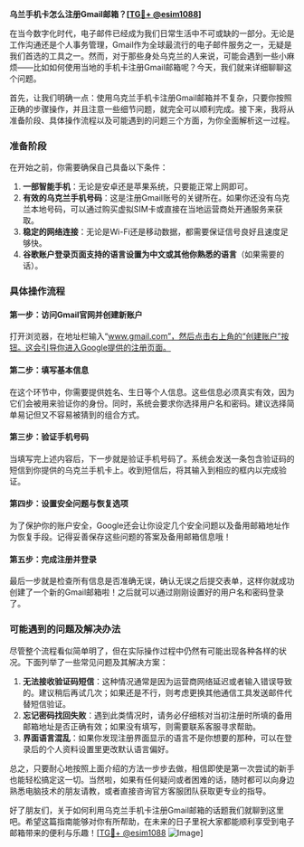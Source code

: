 **乌兰手机卡怎么注册Gmail邮箱？[[TG💪+ @esim1088](https://t.me/s/esim1088)]**

在当今数字化时代，电子邮件已经成为我们日常生活中不可或缺的一部分。无论是工作沟通还是个人事务管理，Gmail作为全球最流行的电子邮件服务之一，无疑是我们首选的工具之一。然而，对于那些身处乌克兰的人来说，可能会遇到一些小麻烦——比如如何使用当地的手机卡注册Gmail邮箱呢？今天，我们就来详细聊聊这个问题。

首先，让我们明确一点：使用乌克兰手机卡注册Gmail邮箱并不复杂，只要你按照正确的步骤操作，并且注意一些细节问题，就完全可以顺利完成。接下来，我将从准备阶段、具体操作流程以及可能遇到的问题三个方面，为你全面解析这一过程。

### 准备阶段

在开始之前，你需要确保自己具备以下条件：

1. **一部智能手机**：无论是安卓还是苹果系统，只要能正常上网即可。
2. **有效的乌克兰手机号码**：这是注册Gmail账号的关键所在。如果你还没有乌克兰本地号码，可以通过购买虚拟SIM卡或直接在当地运营商处开通服务来获取。
3. **稳定的网络连接**：无论是Wi-Fi还是移动数据，都需要保证信号良好且速度足够快。
4. **谷歌账户登录页面支持的语言设置为中文或其他你熟悉的语言**（如果需要的话）。

### 具体操作流程

#### 第一步：访问Gmail官网并创建新账户

打开浏览器，在地址栏输入“www.gmail.com”，然后点击右上角的“创建账户”按钮。这会引导你进入Google提供的注册页面。

#### 第二步：填写基本信息

在这个环节中，你需要提供姓名、生日等个人信息。这些信息必须真实有效，因为它们会被用来验证你的身份。同时，系统会要求你选择用户名和密码。建议选择简单易记但又不容易被猜到的组合方式。

#### 第三步：验证手机号码

当填写完上述内容后，下一步就是验证手机号码了。系统会发送一条包含验证码的短信到你提供的乌克兰手机卡上。收到短信后，将其输入到相应的框内以完成验证。

#### 第四步：设置安全问题与恢复选项

为了保护你的账户安全，Google还会让你设定几个安全问题以及备用邮箱地址作为恢复手段。记得妥善保存这些问题的答案及备用邮箱信息哦！

#### 第五步：完成注册并登录

最后一步就是检查所有信息是否准确无误，确认无误之后提交表单，这样你就成功创建了一个新的Gmail邮箱啦！之后就可以通过刚刚设置好的用户名和密码登录了。

### 可能遇到的问题及解决办法

尽管整个流程看似简单明了，但在实际操作过程中仍然有可能出现各种各样的状况。下面列举了一些常见问题及其解决方案：

1. **无法接收验证码短信**：这种情况通常是因为运营商网络延迟或者输入错误导致的。建议稍后再试几次；如果还是不行，则考虑更换其他通信工具发送邮件代替短信验证。
2. **忘记密码找回失败**：遇到此类情况时，请务必仔细核对当初注册时所填的备用邮箱地址是否正确有效；如果没有填写，则需要联系客服寻求帮助。
3. **界面语言混乱**：如果你发现注册界面显示的语言不是你想要的那种，可以在登录后的个人资料设置里更改默认语言偏好。

总之，只要耐心地按照上面介绍的方法一步步去做，相信即使是第一次尝试的新手也能轻松搞定这一切。当然啦，如果有任何疑问或者困难的话，随时都可以向身边熟悉电脑技术的朋友请教，或者直接咨询官方客服团队获取更专业的指导。

好了朋友们，关于如何利用乌克兰手机卡注册Gmail邮箱的话题我们就聊到这里吧。希望这篇指南能够对你有所帮助，在未来的日子里祝大家都能顺利享受到电子邮箱带来的便利与乐趣！[[TG💪+ @esim1088](https://t.me/s/esim1088) ![Image](https://i.postimg.cc/4NQfJmqS/Snipaste-2025-05-13-00-14-12.png)]